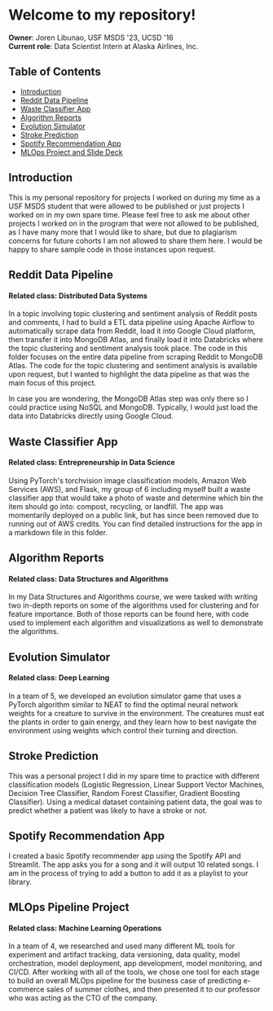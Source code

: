 # Welcome to my repository!
<b>Owner</b>: Joren Libunao, USF MSDS '23, UCSD '16 <br>
<b>Current role</b>: Data Scientist Intern at Alaska Airlines, Inc.

## Table of Contents
- [Introduction](#introduction)
- [Reddit Data Pipeline](#reddit-data-pipeline)
- [Waste Classifier App](#waste-classifier-app)
- [Algorithm Reports](#algorithm-reports)
- [Evolution Simulator](#evolution-simulator)
- [Stroke Prediction](#stroke-prediction)
- [Spotify Recommendation App](#spotify-recommendation-app)
- [MLOps Project and Slide Deck](#mlops-project)

## Introduction <a name="introduction"></a>
This is my personal repository for projects I worked on during my time as a USF MSDS student that were allowed to be published or just projects I worked on in my own spare time. Please feel free to ask me about other projects I worked on in the program that were not allowed to be published, as I have many more that I would like to share, but due to plagiarism concerns for future cohorts I am not allowed to share them here. I would be happy to share sample code in those instances upon request. 

## Reddit Data Pipeline <a name="reddit-data-pipeline"></a>
#### Related class: Distributed Data Systems
In a topic involving topic clustering and sentiment analysis of Reddit posts and comments, I had to build a ETL data pipeline using Apache Airflow to automatically scrape data from Reddit, load it into Google Cloud platform, then transfer it into MongoDB Atlas, and finally load it into Databricks where the topic clustering and sentiment analysis took place. The code in this folder focuses on the entire data pipeline from scraping Reddit to MongoDB Atlas. The code for the topic clustering and sentiment analysis is available upon request, but I wanted to highlight the data pipeline as that was the main focus of this project. 

In case you are wondering, the MongoDB Atlas step was only there so I could practice using NoSQL and MongoDB. Typically, I would just load the data into Databricks directly using Google Cloud.

## Waste Classifier App <a name="waste-classifier-app"></a>
#### Related class: Entrepreneurship in Data Science
Using PyTorch's torchvision image classification models, Amazon Web Services (AWS), and Flask, my group of 6 including myself built a waste classifier app that would take a photo of waste and determine which bin the item should go into: compost, recycling, or landfill. The app was momentarily deployed on a public link, but has since been removed due to running out of AWS credits. You can find detailed instructions for the app in a markdown file in this folder.

## Algorithm Reports <a name="algorithm-reports"></a>
#### Related class: Data Structures and Algorithms
In my Data Structures and Algorithms course, we were tasked with writing two in-depth reports on some of the algorithms used for clustering and for feature importance. Both of those reports can be found here, with code used to implement each algorithm and visualizations as well to demonstrate the algorithms. 

## Evolution Simulator <a name="evolution-simulator"></a>
#### Related class: Deep Learning
In a team of 5, we developed an evolution simulator game that uses a PyTorch algorithm similar to NEAT to find the optimal neural network weights for a creature to survive in the environment. The creatures must eat the plants in order to gain energy, and they learn how to best navigate the environment using weights which control their turning and direction. 

## Stroke Prediction <a name="stroke-prediction"></a>
This was a personal project I did in my spare time to practice with different classification models (Logistic Regression, Linear Support Vector Machines, Decision Tree Classifier, Random Forest Classifier, Gradient Boosting Classifier). Using a medical dataset containing patient data, the goal was to predict whether a patient was likely to have a stroke or not.

## Spotify Recommendation App <a name="spotify-recommendation-app"></a>
I created a basic Spotify recommender app using the Spotify API and Streamlit. The app asks you for a song and it will output 10 related songs. I am in the process of trying to add a button to add it as a playlist to your library. 

## MLOps Pipeline Project
#### Related class: Machine Learning Operations
In a team of 4, we researched and used many different ML tools for experiment and artifact tracking, data versioning, data quality, model orchestration, model deployment, app development, model monitoring, and CI/CD. After working with all of the tools, we chose one tool for each stage to build an overall MLOps pipeline for the business case of predicting e-commerce sales of summer clothes, and then presented it to our professor who was acting as the CTO of the company.
